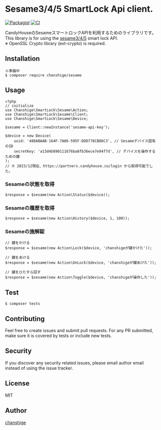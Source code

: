 # Sesame3/4/5 SmartLock Api client.

[![Packagist](https://img.shields.io/badge/packagist-v1.0.0-blue.svg)](https://packagist.org/packages/chanshige/sesame)
[![CI](https://github.com/chanshige/sesame/actions/workflows/ci.yml/badge.svg)](https://github.com/chanshige/sesame/actions/workflows/ci.yml)

CandyHouseのSesameスマートロックAPIを利用するためのライブラリです。  
This library is for using the [sesame3/4/5](https://jp.candyhouse.co/) smart lock API.  
※ OpenSSL Crypto library (ext-crypto) is required.

Installation
--
```
※準備中
$ composer require chanshige/sesame
```

Usage
--
```injectablephp
<?php
// initialize
use Chanshige\SmartLock\Sesame\Action;
use Chanshige\SmartLock\Sesame\Client;
use Chanshige\SmartLock\Sesame\Device;

$sesame = Client::newInstance('sesame-api-key');

$device = new Device(
    uuid: '488ABAAB-164F-7A86-595F-DDD778CB86C3', // Sesameデバイス固有のID
    secretKey: 'a13d4b890111676ba8fb36ece7e94f7d', // デバイスを操作するための鍵
);
// ※ 2023/12現在、https://partners.candyhouse.co/login から取得可能でした。
```

### Sesameの状態を取得
```injectablephp
$response = $sesame(new Action\Status($device));
```

### Sesameの履歴を取得
```injectablephp
$response = $sesame(new Action\History($device, 1, 100));
```

### Sesameの施解錠
```injectablephp
// 鍵をかける
$response = $sesame(new Action\Lock($device, 'chanshigeが鍵かけた'));

// 鍵をあける
$response = $sesame(new Action\UnLock($device, 'chanshigeが鍵あけた'));

// 鍵をひたすら回す
$response = $sesame(new Action\Toggle($device, 'chanshigeが操作した'));
```
Test
--
```
$ composer tests
```

Contributing
--
Feel free to create issues and submit pull requests. For any PR submitted, make sure it is covered by tests or include new tests.

Security
--
If you discover any security related issues, please email author email instead of using the issue tracker.

License
--
MIT

Author
--
[chanshige](https://twitter.com/chanshige)